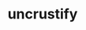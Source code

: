 ---
title: "uncrustify"
layout: cache
categories: [package, develop]
meta: {"compilers": ["apple-clang@16.0.0", "gcc@10.5.0", "gcc@13.3.0", "gcc@7.5.0"], "num_specs": 14, "num_specs_by_stack": {"build_systems": 6, "developer-tools-aarch64-linux-gnu": 3, "developer-tools-darwin": 2, "developer-tools-x86_64_v3-linux-gnu": 3, "root": 14}, "oss": ["centos7", "rhel8", "sequoia", "ubuntu18.04"], "platforms": ["darwin", "linux"], "stacks": ["build_systems", "developer-tools-aarch64-linux-gnu", "developer-tools-darwin", "developer-tools-x86_64_v3-linux-gnu", "root"], "targets": ["aarch64", "x86_64_v3"], "versions": ["0.63", "0.74"]}
spec_details: [{"compiler": "gcc@7.5.0", "hash": "35pxobm2yqnenlddqzyqhxjwniqewbx3", "os": "ubuntu18.04", "platform": "linux", "size": "-", "stacks": ["build_systems", "root"], "target": "x86_64_v3", "variants": ["build_system=autotools"], "versions": ["0.63"]}, {"compiler": "gcc@10.5.0", "hash": "6q6p4tdmejzg7hyyp42jfg3ltftpifmb", "os": "centos7", "platform": "linux", "size": "-", "stacks": ["developer-tools-x86_64_v3-linux-gnu", "root"], "target": "x86_64_v3", "variants": ["build_system=cmake", "build_type=Release", "generator=make", "~ipo"], "versions": ["0.74"]}, {"compiler": "gcc@10.5.0", "hash": "byeafp7dlf624cqvlamutg4nz364touy", "os": "centos7", "platform": "linux", "size": "-", "stacks": ["developer-tools-x86_64_v3-linux-gnu", "root"], "target": "x86_64_v3", "variants": ["build_system=cmake", "build_type=Release", "generator=make", "~ipo"], "versions": ["0.74"]}, {"compiler": "gcc@13.3.0", "hash": "f4rmeas3deduk7o2k553co66an2uzgvr", "os": "rhel8", "platform": "linux", "size": "-", "stacks": ["developer-tools-aarch64-linux-gnu", "root"], "target": "aarch64", "variants": ["build_system=cmake", "build_type=Release", "generator=make", "~ipo"], "versions": ["0.74"]}, {"compiler": "apple-clang@16.0.0", "hash": "fleea44kedznhojooll7wz7sey2otsqu", "os": "sequoia", "platform": "darwin", "size": "-", "stacks": ["developer-tools-darwin", "root"], "target": "aarch64", "variants": ["build_system=cmake", "build_type=Release", "generator=make", "~ipo"], "versions": ["0.74"]}, {"compiler": "apple-clang@16.0.0", "hash": "ja2h5szegnyixysq6gumm4troydm622t", "os": "sequoia", "platform": "darwin", "size": "-", "stacks": ["developer-tools-darwin", "root"], "target": "aarch64", "variants": ["build_system=cmake", "build_type=Release", "generator=make", "~ipo"], "versions": ["0.74"]}, {"compiler": "gcc@13.3.0", "hash": "k5msze4h3k4at5jk4fmc2kcyhwb7bpab", "os": "rhel8", "platform": "linux", "size": "-", "stacks": ["developer-tools-aarch64-linux-gnu", "root"], "target": "aarch64", "variants": ["build_system=cmake", "build_type=Release", "generator=make", "~ipo"], "versions": ["0.74"]}, {"compiler": "gcc@7.5.0", "hash": "ldcxpmqnclb3yqngwnfgy77f32wvgsrb", "os": "ubuntu18.04", "platform": "linux", "size": "-", "stacks": ["build_systems", "root"], "target": "x86_64_v3", "variants": ["build_system=autotools"], "versions": ["0.63"]}, {"compiler": "gcc@7.5.0", "hash": "oc3w4yeptlxsbcbnho3bcnexiwglxvlj", "os": "ubuntu18.04", "platform": "linux", "size": "-", "stacks": ["build_systems", "root"], "target": "x86_64_v3", "variants": ["build_system=cmake", "build_type=Release", "generator=make", "~ipo"], "versions": ["0.74"]}, {"compiler": "gcc@7.5.0", "hash": "smo4jf5ip46kc7h2o7wdf4udytxme5kf", "os": "ubuntu18.04", "platform": "linux", "size": "-", "stacks": ["build_systems", "root"], "target": "x86_64_v3", "variants": ["build_system=cmake", "build_type=Release", "generator=make", "~ipo"], "versions": ["0.74"]}, {"compiler": "gcc@7.5.0", "hash": "sw5nvipn37ovpepoywelz2rfwyspdag7", "os": "ubuntu18.04", "platform": "linux", "size": "-", "stacks": ["build_systems", "root"], "target": "x86_64_v3", "variants": ["build_system=cmake", "build_type=Release", "generator=make", "~ipo"], "versions": ["0.74"]}, {"compiler": "gcc@10.5.0", "hash": "tmd2wda36j6sn24v6wahkplfewvfn2ei", "os": "centos7", "platform": "linux", "size": "-", "stacks": ["developer-tools-x86_64_v3-linux-gnu", "root"], "target": "x86_64_v3", "variants": ["build_system=cmake", "build_type=Release", "generator=make", "~ipo"], "versions": ["0.74"]}, {"compiler": "gcc@7.5.0", "hash": "v6owfiglhoc6llyre5hqrv6myfvhxneu", "os": "ubuntu18.04", "platform": "linux", "size": "-", "stacks": ["build_systems", "root"], "target": "x86_64_v3", "variants": ["build_system=autotools"], "versions": ["0.63"]}, {"compiler": "gcc@13.3.0", "hash": "yv3ybapgrvkxlohjnu4bntoaahz2377q", "os": "rhel8", "platform": "linux", "size": "-", "stacks": ["developer-tools-aarch64-linux-gnu", "root"], "target": "aarch64", "variants": ["build_system=cmake", "build_type=Release", "generator=make", "~ipo"], "versions": ["0.74"]}]
---